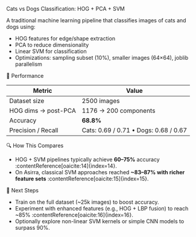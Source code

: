 Cats vs Dogs Classification: HOG + PCA + SVM

A traditional machine learning pipeline that classifies images of cats and dogs using:
- HOG features for edge/shape extraction
- PCA to reduce dimensionality
- Linear SVM for classification
- Optimizations: sampling subset (10%), smaller images (64×64), joblib parallelism

🎯 Performance

| Metric | Value |
|--------|-------|
| Dataset size | 2500 images |
| HOG dims → post-PCA | 1176 → 200 components |
| Accuracy | **68.8%** |
| Precision / Recall | Cats: 0.69 / 0.71 • Dogs: 0.68 / 0.67 |

🔍 How This Compares
- HOG + SVM pipelines typically achieve **60–75%** accuracy :contentReference[oaicite:14]{index=14}.
- On Asirra, classical SVM approaches reached **~83–87% with richer feature sets** :contentReference[oaicite:15]{index=15}.

🚀 Next Steps
- Train on the full dataset (~25k images) to boost accuracy.
- Experiment with enhanced features (e.g., HOG + LBP fusion) to reach ~85% :contentReference[oaicite:16]{index=16}.
- Optionally explore non-linear SVM kernels or simple CNN models to surpass 90%.


